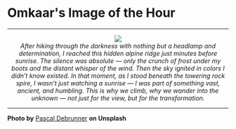 # Omkaar's Image of the Hour

---

<div align="center">

<a href="https://unsplash.com/photos/dramatic-mountain-scene-at-a-vibrant-sunrise-mhVlYssLoWE">
  <img src="https://images.unsplash.com/photo-1752503650851-cbc3f8b00679?crop=entropy&cs=tinysrgb&fit=max&fm=jpg&ixid=M3w3NjA2Nzh8MHwxfHJhbmRvbXx8fHx8fHx8fDE3NTQxNzIwMDB8&ixlib=rb-4.1.0&q=80&w=1080" style="max-width:100%; height:auto;">
</a>

<br>
<i>After hiking through the darkness with nothing but a headlamp and determination, I reached this hidden alpine ridge just minutes before sunrise. The silence was absolute — only the crunch of frost under my boots and the distant whisper of the wind. Then the sky ignited in colors I didn’t know existed. In that moment, as I stood beneath the towering rock spire, I wasn’t just watching a sunrise — I was part of something vast, ancient, and humbling. This is why we climb, why we wander into the unknown — not just for the view, but for the transformation.</i>

</div>

---

**Photo by** [Pascal Debrunner](https://unsplash.com/@debrupas) **on Unsplash**
